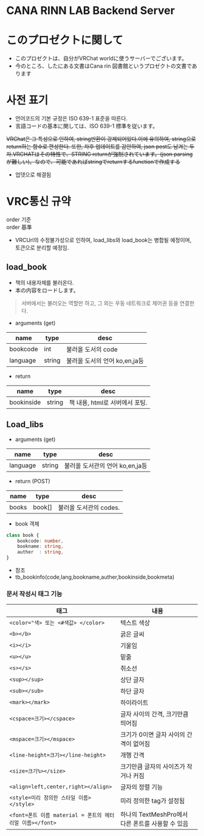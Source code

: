 # CANA RINN LAB Backend Server

# このプロゼクトに関して
- このプロゼクトは、自分がVRChat worldに使うサーバーでございます。
- 今のところ、したにある文書はCana rin 図書館というプロゼクトの文書であります

# 사전 표기
- 언어코드의 기본 규정은 ISO 639-1 표준을 따른다. 
- 言語コードの基本に関しては、ISO 639-1 標準を従います。


~~VRChat은 그 특성으로 인하여, string반환이 강제되어있다.이에 유의하여, string으로 return하는 함수로 편성한다. 또한, 차후 업데이트를 감안하여, json post도 남겨는 두자.VRCHATはその特性で、STRING returnが強制されています。(json parsingが難しい)。なので、可能であればstringでreturnするfunctionで作成する~~
- 업뎃으로 해결됨

# VRC통신 규약
order 기준    
order 基準

- VRCUrl의 수정불가성으로 인하여, load_libs와 load_book는 병합될 예정이며, 토큰으로 분리할 예정임.

## load_book
- 책의 내용자체를 불러온다.
- 本の内容をロードします。
> 서버에서는 불러오는 역할만 하고, 그 외는 우동 네트워크로 제어권 등을 연결한다.
- arguments (get)

|name|type|desc|
|----|----|----|
|bookcode|int|불러올 도서의 code|
|language|string|불러올 도서의 언어 ko,en,ja등|

- return

|name|type|desc|
|----|----|----|
|bookinside|string|책 내용, html로 서버에서 포팅.|

## Load_libs
- arguments (get)

|name|type|desc|
|----|----|----|
|language|string|불러올 도서관의 언어 ko,en,ja등|

- return (POST)

|name|type|desc|
|----|----|----|
|books|book[]|불러올 도서관의 codes.|

- book 객체
```ts
class book {
    bookcode: number,
    bookname: string,
    auther  : string,
}
```

- 참조
- tb_bookinfo(code,lang,bookname,auther,bookinside,bookmeta)


### 문서 작성시 태그 기능

|태그|내용|
|---|---|
|```<color="색> 또는 <#색값> </color>```|텍스트 색상|
|```<b></b>```|굵은 글씨|
|```<i></i>```|기울임|
|```<u></u>```|밑줄|
|```<s></s>```|취소선|
|```<sup></sup>```|상단 글자|
|```<sub></sub>```|하단 글자|
|```<mark></mark>```|하이라이트 |
|```<cspace=크기></cspace>```|	글자 사이의 간격, 크기만큼 띄어짐|
|```<mspace=크기></mspace>```|	크기가 0이면 글자 사이의 간격이 없어짐|
|```<line-height=크기></line-height>```|	개행 간격|
|```<size=크기%></size>```|	 크기만큼 글자의 사이즈가 작거나 커짐|
|```<align=left,center,right></align>```|	글자의 정렬 기능|
|```<style=미리 정의한 스타일 이름></style>```|	미리 정의한 tag가 설정됨|
|```<font=폰트 이름 material = 폰트의 메터리얼 이름></font>```|	하나의 TextMeshPro에서 다른 폰트를 사용할 수 있음|
